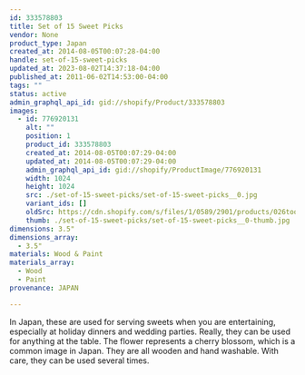```yaml
---
id: 333578803
title: Set of 15 Sweet Picks
vendor: None
product_type: Japan
created_at: 2014-08-05T00:07:28-04:00
handle: set-of-15-sweet-picks
updated_at: 2023-08-02T14:37:18-04:00
published_at: 2011-06-02T14:53:00-04:00
tags: ""
status: active
admin_graphql_api_id: gid://shopify/Product/333578803
images:
  - id: 776920131
    alt: ""
    position: 1
    product_id: 333578803
    created_at: 2014-08-05T00:07:29-04:00
    updated_at: 2014-08-05T00:07:29-04:00
    admin_graphql_api_id: gid://shopify/ProductImage/776920131
    width: 1024
    height: 1024
    src: ./set-of-15-sweet-picks/set-of-15-sweet-picks__0.jpg
    variant_ids: []
    oldSrc: https://cdn.shopify.com/s/files/1/0589/2901/products/026toothpicks-cropped2.jpeg?v=1407211649
    thumb: ./set-of-15-sweet-picks/set-of-15-sweet-picks__0-thumb.jpg
dimensions: 3.5"
dimensions_array:
  - 3.5"
materials: Wood & Paint
materials_array:
  - Wood
  - Paint
provenance: JAPAN

---
```


In Japan, these are used for serving sweets when you are entertaining, especially at holiday dinners and wedding parties. Really, they can be used for anything at the table. The flower represents a cherry blossom, which is a common image in Japan. They are all wooden and hand washable. With care, they can be used several times.
